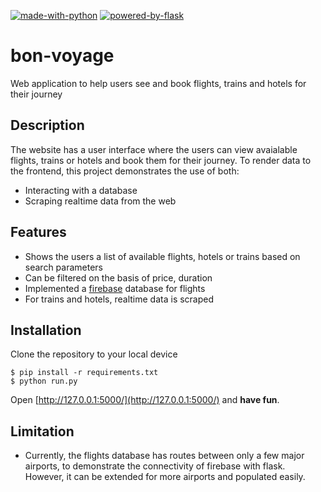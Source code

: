 [![made-with-python](https://img.shields.io/badge/made%20with-python-red.svg)](https://www.python.org/)  [![powered-by-flask](https://img.shields.io/badge/powered%20by-flask-blue.svg)](http://flask.palletsprojects.com/en/1.1.x/) 

# bon-voyage
Web application to help users see and book flights, trains and hotels for their journey

## Description
The website has a user interface where the users can view avaialable flights, trains or hotels and book them for their journey. To render data to the frontend, this project demonstrates the use of both:
* Interacting with a database
* Scraping realtime data from the web

## Features
* Shows the users a list of available flights, hotels or trains based on search parameters
* Can be filtered on the basis of price, duration
* Implemented a [firebase](https://firebase.google.com/) database for flights
* For trains and hotels, realtime data is scraped

## Installation
Clone the repository to your local device
```
$ pip install -r requirements.txt
$ python run.py
```
Open [http://127.0.0.1:5000/](http://127.0.0.1:5000/) and **have fun**.

## Limitation
* Currently, the flights database has routes between only a few major airports, to demonstrate the connectivity of firebase with flask. However, it can be extended for more airports and populated easily.
